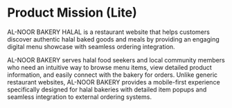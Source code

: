 # Product Mission (Lite)

AL-NOOR BAKERY HALAL is a restaurant website that helps customers discover authentic halal baked goods and meals by providing an engaging digital menu showcase with seamless ordering integration.

AL-NOOR BAKERY serves halal food seekers and local community members who need an intuitive way to browse menu items, view detailed product information, and easily connect with the bakery for orders. Unlike generic restaurant websites, AL-NOOR BAKERY provides a mobile-first experience specifically designed for halal bakeries with detailed item popups and seamless integration to external ordering systems.